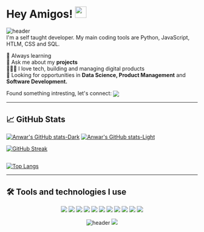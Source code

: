 # Hey Amigos! <img src="https://raw.githubusercontent.com/MartinHeinz/MartinHeinz/master/wave.gif" width="30px">
![header](https://capsule-render.vercel.app/api?type=waving&height=200&text=Konnichiwa&fontAlign=70&fontAlignY=40&color=gradient)<br>
I'm a self taught developer. My main coding tools are Python, JavaScript, HTLM, CSS and SQL.

🚀 Always learning<br>
🦄 Ask me about my <strong>projects</strong><br>
👩🏾‍💻 I love tech, building and managing digital products<br>
🔭 Looking for opportunities in  <strong>Data Science, Product Management</strong> and <strong>Software Development.</strong><br>

Found something intresting, let's connect:
<a href="https://www.linkedin.com/in/ianvrr/" target="_blank"><img align="center" src="https://img.shields.io/badge/-LinkedIn-%230077B5?style=for-the-badge&logo=linkedin&logoColor=white"></a> 

---

## &#x1f4c8; GitHub Stats
[![Anwar's GitHub stats-Dark](https://github-readme-stats.vercel.app/api?username=ianvrr&show_icons=true&theme=dark#gh-dark-mode-only)](https://github.com/ianvrr/github-readme-stats#gh-dark-mode-only)
[![Anwar's GitHub stats-Light](https://github-readme-stats.vercel.app/api?username=ianvrr&show_icons=true&theme=default#gh-light-mode-only)](https://github.com/ianvrr/github-readme-stats#gh-light-mode-only)


[![GitHub Streak](http://github-readme-streak-stats.herokuapp.com?user=ianvrr&theme=default&hide_border=true)](https://git.io/streak-stats)<br>

##
[![Top Langs](https://github-readme-stats.vercel.app/api/top-langs/?username=ianvrr&layout=compact)](https://github.com/ianvrr/github-readme-stats)

---

## :hammer_and_wrench: Tools and technologies I use

<div style="text-align:center">
  
![](https://img.icons8.com/color/64/000000/python.png)
![](https://img.icons8.com/color/64/000000/javascript.png)
![](https://img.icons8.com/color/64/000000/react.png)
![](https://img.icons8.com/color/64/000000/html-5.png)
![](https://img.icons8.com/color/64/000000/css3.png)
![](https://img.icons8.com/color/64/000000/mysql.png)
![](https://img.icons8.com/color/64/000000/mongodb.png)
![](https://img.icons8.com/color/64/000000/confluence.png)
![](https://img.icons8.com/color/64/000000/canva.png)
![](https://img.icons8.com/color/64/000000/microsoft-excel.png)
![](https://img.icons8.com/color/64/000000/ms-powerpoint.png)

![header](https://capsule-render.vercel.app/api?type=waving&height=200&text=Arigatho!&fontAlign=80&fontAlignY=70&color=gradient&section=footer)
![](https://visitor-badge.glitch.me/badge?page_id=ianvrr.visitor-badge)
